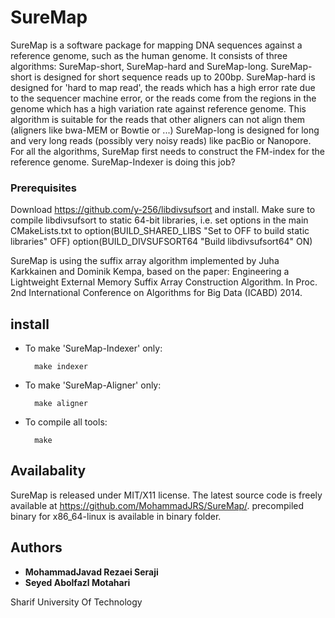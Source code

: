 # SureMap
SureMap is a software package for mapping DNA sequences against a reference genome, such as the human genome. It consists of three algorithms: SureMap-short, SureMap-hard and SureMap-long. SureMap-short is designed for short sequence reads up to 200bp. SureMap-hard is designed for 'hard to map read', the reads which has a high error rate due to the sequencer machine error, or the reads come from the regions in the genome which has a high variation rate against reference genome. This algorithm is suitable for the reads that other aligners can not align them (aligners like bwa-MEM or Bowtie or ...) 
SureMap-long is designed for long and very long reads (possibly very noisy reads) like pacBio or Nanopore.
For all the algorithms, SureMap first needs to construct the FM-index for the reference genome. SureMap-Indexer is doing this job?

### Prerequisites

Download https://github.com/y-256/libdivsufsort and install. Make sure to compile libdivsufsort to static 64-bit libraries, i.e. set options in the main CMakeLists.txt to option(BUILD_SHARED_LIBS "Set to OFF to build static libraries" OFF) option(BUILD_DIVSUFSORT64 "Build libdivsufsort64" ON)


SureMap is using the suffix array algorithm implemented by Juha Karkkainen and Dominik Kempa, based on the paper: Engineering a Lightweight External Memory Suffix Array Construction Algorithm. In Proc. 2nd International Conference on Algorithms for Big Data (ICABD) 2014.

## install

* To make 'SureMap-Indexer' only:

        make indexer

* To make 'SureMap-Aligner' only:

        make aligner
        
* To compile all tools:

        make

## Availabality
SureMap is released under MIT/X11 license. The latest source code is freely available at https://github.com/MohammadJRS/SureMap/.
precompiled binary for x86_64-linux is available in binary folder.

## Authors

* **MohammadJavad Rezaei Seraji** 
* **Seyed Abolfazl Motahari**

Sharif University Of Technology

